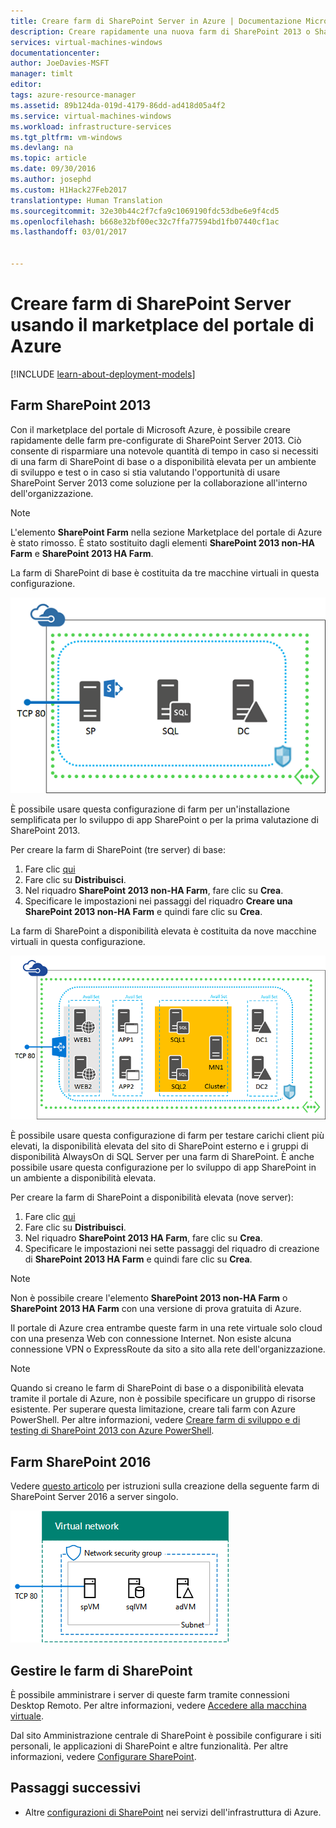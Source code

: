 ```yaml
---
title: Creare farm di SharePoint Server in Azure | Documentazione Microsoft
description: Creare rapidamente una nuova farm di SharePoint 2013 o SharePoint 2016 in Azure tramite il marketplace del portale di Azure.
services: virtual-machines-windows
documentationcenter: 
author: JoeDavies-MSFT
manager: timlt
editor: 
tags: azure-resource-manager
ms.assetid: 89b124da-019d-4179-86dd-ad418d05a4f2
ms.service: virtual-machines-windows
ms.workload: infrastructure-services
ms.tgt_pltfrm: vm-windows
ms.devlang: na
ms.topic: article
ms.date: 09/30/2016
ms.author: josephd
ms.custom: H1Hack27Feb2017
translationtype: Human Translation
ms.sourcegitcommit: 32e30b44c2f7cfa9c1069190fdc53dbe6e9f4cd5
ms.openlocfilehash: b668e32bf00ec32c7ffa77594bd1fb07440cf1ac
ms.lasthandoff: 03/01/2017


---
```

# <a name="create-sharepoint-server-farms-using-the-azure-portal-marketplace"></a>Creare farm di SharePoint Server usando il marketplace del portale di Azure

[!INCLUDE [learn-about-deployment-models](../../includes/learn-about-deployment-models-rm-include.md)]

## <a name="sharepoint-2013-farms"></a>Farm SharePoint 2013
Con il marketplace del portale di Microsoft Azure, è possibile creare rapidamente delle farm pre-configurate di SharePoint Server 2013. Ciò consente di risparmiare una notevole quantità di tempo in caso si necessiti di una farm di SharePoint di base o a disponibilità elevata per un ambiente di sviluppo e test o in caso si stia valutando l'opportunità di usare SharePoint Server 2013 come soluzione per la collaborazione all'interno dell'organizzazione.

> [!NOTE]
> L'elemento **SharePoint Farm** nella sezione Marketplace del portale di Azure è stato rimosso. È stato sostituito dagli elementi **SharePoint 2013 non-HA Farm** e **SharePoint 2013 HA Farm**.
>
>

La farm di SharePoint di base è costituita da tre macchine virtuali in questa configurazione.

![sharepointfarm](./media/virtual-machines-windows-sharepoint-farm/Non-HAFarm.png)

È possibile usare questa configurazione di farm per un'installazione semplificata per lo sviluppo di app SharePoint o per la prima valutazione di SharePoint 2013.

Per creare la farm di SharePoint (tre server) di base:

1. Fare clic [qui](https://azure.microsoft.com/marketplace/partners/sharepoint2013/sharepoint2013farmsharepoint2013-nonha/)
2. Fare clic su **Distribuisci**.
3. Nel riquadro **SharePoint 2013 non-HA Farm**, fare clic su **Crea**.
4. Specificare le impostazioni nei passaggi del riquadro **Creare una SharePoint 2013 non-HA Farm** e quindi fare clic su **Crea**.

La farm di SharePoint a disponibilità elevata è costituita da nove macchine virtuali in questa configurazione.

![sharepointfarm](./media/virtual-machines-windows-sharepoint-farm/HAFarm.png)

È possibile usare questa configurazione di farm per testare carichi client più elevati, la disponibilità elevata del sito di SharePoint esterno e i gruppi di disponibilità AlwaysOn di SQL Server per una farm di SharePoint. È anche possibile usare questa configurazione per lo sviluppo di app SharePoint in un ambiente a disponibilità elevata.

Per creare la farm di SharePoint a disponibilità elevata (nove server):

1. Fare clic [qui](https://azure.microsoft.com/marketplace/partners/sharepoint2013/sharepoint2013farmsharepoint2013-ha/)
2. Fare clic su **Distribuisci**.
3. Nel riquadro **SharePoint 2013 HA Farm**, fare clic su **Crea**.
4. Specificare le impostazioni nei sette passaggi del riquadro di creazione di **SharePoint 2013 HA Farm** e quindi fare clic su **Crea**.

> [!NOTE]
> Non è possibile creare l'elemento **SharePoint 2013 non-HA Farm** o **SharePoint 2013 HA Farm** con una versione di prova gratuita di Azure.
>
>

Il portale di Azure crea entrambe queste farm in una rete virtuale solo cloud con una presenza Web con connessione Internet. Non esiste alcuna connessione VPN o ExpressRoute da sito a sito alla rete dell'organizzazione.

> [!NOTE]
> Quando si creano le farm di SharePoint di base o a disponibilità elevata tramite il portale di Azure, non è possibile specificare un gruppo di risorse esistente. Per superare questa limitazione, creare tali farm con Azure PowerShell. Per altre informazioni, vedere [Creare farm di sviluppo e di testing di SharePoint 2013 con Azure PowerShell](https://technet.microsoft.com/library/mt743093.aspx#powershell).
>
>

## <a name="sharepoint-2016-farms"></a>Farm SharePoint 2016
Vedere [questo articolo](https://technet.microsoft.com/library/mt723354.aspx) per istruzioni sulla creazione della seguente farm di SharePoint Server 2016 a server singolo.

![sharepointfarm](./media/virtual-machines-windows-sharepoint-farm/SP2016Farm.png)

## <a name="managing-the-sharepoint-farms"></a>Gestire le farm di SharePoint
È possibile amministrare i server di queste farm tramite connessioni Desktop Remoto. Per altre informazioni, vedere [Accedere alla macchina virtuale](virtual-machines-windows-hero-tutorial.md#connect-to-the-virtual-machine-and-sign-on).

Dal sito Amministrazione centrale di SharePoint è possibile configurare i siti personali, le applicazioni di SharePoint e altre funzionalità. Per altre informazioni, vedere [Configurare SharePoint](http://technet.microsoft.com/library/ee836142.aspx).

## <a name="next-steps"></a>Passaggi successivi
* Altre [configurazioni di SharePoint](https://technet.microsoft.com/library/dn635309.aspx) nei servizi dell'infrastruttura di Azure.

